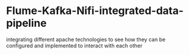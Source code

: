 # Flume-Kafka-Nifi-integrated-data-pipeline
integrating different apache technologies to see how they can be configured and implemented to interact with each other
